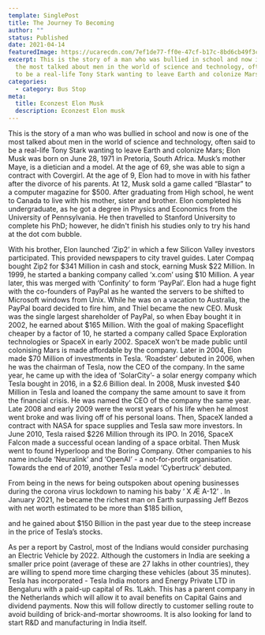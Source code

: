 ```yaml
---
template: SinglePost
title: The Journey To Becoming
author: ""
status: Published
date: 2021-04-14
featuredImage: https://ucarecdn.com/7ef1de77-ff0e-47cf-b17c-8bd6cb49f3c0/-/crop/1000x701/0,0/-/preview/
excerpt: This is the story of a man who was bullied in school and now is one of
  the most talked about men in the world of science and technology, often said
  to be a real-life Tony Stark wanting to leave Earth and colonize Mars
categories:
  - category: Bus Stop
meta:
  title: Econzest Elon Musk
  description: Econzest Elon musk
---
```

This is the story of a man who was bullied in school and now is one of the most talked about men in the world of science and technology, often said to be a real-life Tony Stark wanting to leave Earth and colonize Mars; Elon Musk was born on June 28, 1971 in Pretoria, South Africa. Musk’s mother Maye, is a dietician and a model. At the age of 69, she was able to sign a contract with Covergirl. At the age of 9, Elon had to move in with his father after the divorce of his parents. At 12, Musk sold a game called “Blastar” to a computer magazine for $500. After graduating from High school, he went to Canada to live with his mother, sister and brother. Elon completed his undergraduate, as he got a degree in Physics and Economics from the University of Pennsylvania. He then travelled to Stanford University to complete his PhD; however, he didn't finish his studies only to try his hand at the dot com bubble.

With his brother, Elon launched ‘Zip2’ in which a few Silicon Valley investors participated. This provided newspapers to city travel guides. Later Compaq bought Zip2 for $341 Million in cash and stock, earning Musk $22 Million. In 1999, he started a banking company called ‘x.com’ using $10 Million. A year later, this was merged with ‘Confinity’ to form ‘PayPal’. Elon had a huge fight with the co-founders of PayPal as he wanted the servers to be shifted to Microsoft windows from Unix. While he was on a vacation to Australia, the PayPal board decided to fire him, and Thiel became the new CEO. Musk was the single largest shareholder of PayPal, so when Ebay bought it in 2002, he earned about $165 Million. With the goal of making Spaceflight cheaper by a factor of 10, he started a company called Space Exploration technologies or SpaceX in early 2002. SpaceX won’t be made public until colonising Mars is made affordable by the company. Later in 2004, Elon made $70 Million of investments in Tesla. ‘Roadster’ debuted in 2006, when he was the chairman of Tesla, now the CEO of the company. In the same year, he came up with the idea of ‘SolarCity’- a solar energy company which Tesla bought in 2016, in a $2.6 Billion deal. In 2008, Musk invested $40 Million in Tesla and loaned the company the same amount to save it from the financial crisis. He was named the CEO of the company the same year. Late 2008 and early 2009 were the worst years of his life when he almost went broke and was living off of his personal loans. Then, SpaceX landed a contract with NASA for space supplies and Tesla saw more investors. In June 2010, Tesla raised $226 Million through its IPO. In 2016, SpaceX Falcon made a successful ocean landing of a space orbital. Then Musk went to found Hyperloop and the Boring Company. Other companies to his name include ‘Neuralink’ and ‘OpenAI’ - a not-for-profit organisation. Towards the end of 2019, another Tesla model ‘Cybertruck’ debuted.

From being in the news for being outspoken about opening businesses during the corona virus lockdown to naming his baby ‘ X Æ A-12’ . In January 2021, he became the richest man on Earth surpassing Jeff Bezos with net worth estimated to be more than $185 billion,

and he gained about $150 Billion in the past year due to the steep increase in the price of Tesla’s stocks.

As per a report by Castrol, most of the Indians would consider purchasing an Electric Vehicle by 2022. Although the customers in India are seeking a smaller price point (average of these are 27 lakhs in other countries), they are willing to spend more time charging these vehicles (about 35 minutes). Tesla has incorporated - Tesla India motors and Energy Private LTD in Bengaluru with a paid-up capital of Rs. 1Lakh. This has a parent company in the Netherlands which will allow it to avail benefits on Capital Gains and dividend payments. Now this will follow directly to customer selling route to avoid building of brick-and-mortar showrooms. It is also looking for land to start R&D and manufacturing in India itself.